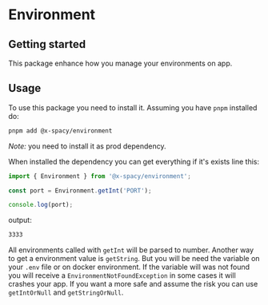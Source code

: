 # Environment

## Getting started

This package enhance how you manage your environments on app.

## Usage

To use this package you need to install it. Assuming you have `pnpm` installed do:

```sh
pnpm add @x-spacy/environment
```

*Note:* you need to install it as prod dependency.

When installed the dependency you can get everything if it's exists line this:

```typescript
import { Environment } from '@x-spacy/environment';

const port = Environment.getInt('PORT');

console.log(port);
```

output:

```sh
3333
```

All environments called with `getInt` will be parsed to number. Another way to get a environment value is `getString`. But you will be need the variable on your `.env` file
or on docker environment. If the variable will was not found you will receive a `EnvironmentNotFoundException` in some cases it will crashes your app. If you want
a more safe and assume the risk you can use `getIntOrNull` and `getStringOrNull`.
